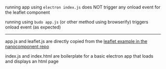 

running app using
`electron index.js`
does NOT trigger any onload event for the leaflet component

running using `budo app.js` (or other method using browserify) triggers onload event (as expected)

---------

app.js and leaflet.js are directly copied from the [leaflet example in the nanocomponent repo](https://github.com/choojs/nanocomponent/tree/master/example)

index.js and index.html are boilerplate for a basic electron app that loads and displays an html page
